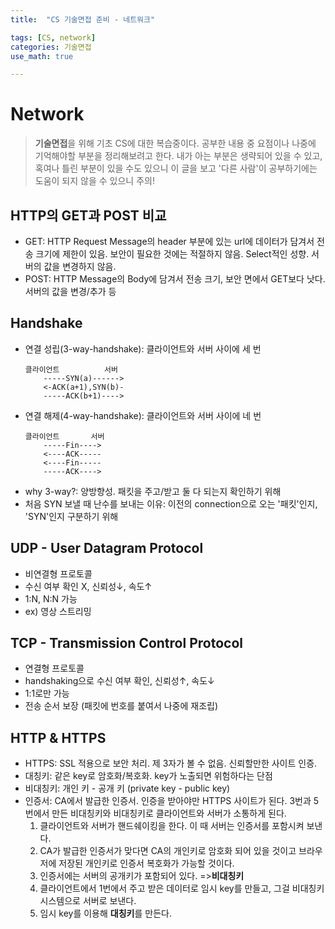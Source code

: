 ```yaml
---
title:	"CS 기술면접 준비 - 네트워크"

tags: [CS, network]
categories: 기술면접
use_math: true

---
```

# Network

> **기술면접**을 위해 기초 CS에 대한 복습중이다.
공부한 내용 중 요점이나 나중에 기억해야할 부분을 정리해보려고 한다.
내가 아는 부분은 생략되어 있을 수 있고, 혹여나 틀린 부분이 있을 수도 있으니 이 글을 보고 '다른 사람'이 공부하기에는 도움이 되지 않을 수 있으니 주의!


## HTTP의 GET과 POST 비교
- GET: HTTP Request Message의 header 부분에 있는 url에 데이터가 담겨서 전송
    크기에 제한이 있음. 보안이 필요한 것에는 적절하지 않음.
    Select적인 성향. 서버의 값을 변경하지 않음.
- POST: HTTP Message의 Body에 담겨서 전송
    크기, 보안 면에서 GET보다 낫다.
    서버의 값을 변경/추가 등
    
## Handshake
- 연결 성립(3-way-handshake): 클라이언트와 서버 사이에 세 번
    ```
    클라이언트          서버
        -----SYN(a)------>
        <-ACK(a+1),SYN(b)-
        -----ACK(b+1)---->

    ```
- 연결 해제(4-way-handshake): 클라이언트와 서버 사이에 네 번
    ```
    클라이언트       서버
        -----Fin---->
        <----ACK-----
        <----Fin-----
        -----ACK---->
    ```
- why 3-way?: 양방향성. 패킷을 주고/받고 둘 다 되는지 확인하기 위해
- 처음 SYN 보낼 때 난수를 보내는 이유: 이전의 connection으로 오는 '패킷'인지, 'SYN'인지 구분하기 위해

## UDP - User Datagram Protocol
- 비연결형 프로토콜
- 수신 여부 확인 X, 신뢰성↓, 속도↑
- 1:N, N:N 가능
- ex) 영상 스트리밍

## TCP - Transmission Control Protocol
- 연결형 프로토콜
- handshaking으로 수신 여부 확인, 신뢰성↑, 속도↓
- 1:1로만 가능
- 전송 순서 보장 (패킷에 번호를 붙여서 나중에 재조립)

## HTTP & HTTPS
- HTTPS: SSL 적용으로 보안 처리. 제 3자가 볼 수 없음. 신뢰할만한 사이트 인증.
- 대칭키: 같은 key로 암호화/복호화. key가 노출되면 위험하다는 단점
- 비대칭키: 개인 키 - 공개 키 (private key - public key)
- 인증서: CA에서 발급한 인증서. 인증을 받아야만 HTTPS 사이트가 된다.
    3번과 5번에서 만든 비대칭키와 비대칭키로 클라이언트와 서버가 소통하게 된다.   
    1. 클라이언트와 서버가 핸드쉐이킹을 한다. 이 때 서버는 인증서를 포함시켜 보낸다.
    2. CA가 발급한 인증서가 맞다면 CA의 개인키로 암호화 되어 있을 것이고
        브라우저에 저장된 개인키로 인증서 복호화가 가능할 것이다.
    3. 인증서에는 서버의 공개키가 포함되어 있다. =>**비대칭키**
    4. 클라이언트에서 1번에서 주고 받은 데이터로 임시 key를 만들고, 그걸 비대칭키 시스템으로 서버로 보낸다.
    5. 임시 key를 이용해 **대칭키**를 만든다.
    